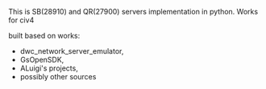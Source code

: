 This is SB(28910) and QR(27900) servers implementation in python. Works for civ4

built based on works:
- dwc_network_server_emulator,
- GsOpenSDK,
- ALuigi's projects,
- possibly other sources
